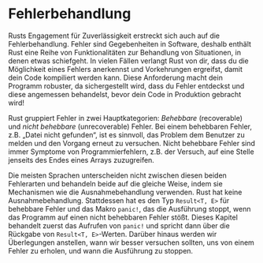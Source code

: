 # Fehlerbehandlung

Rusts Engagement für Zuverlässigkeit erstreckt sich auch auf die
Fehlerbehandlung. Fehler sind Gegebenheiten in Software, deshalb enthält Rust
eine Reihe von Funktionalitäten zur Behandlung von Situationen, in denen etwas
schiefgeht. In vielen Fällen verlangt Rust von dir, dass du die Möglichkeit
eines Fehlers anerkennst und Vorkehrungen ergreifst, damit dein Code kompiliert
werden kann. Diese Anforderung macht dein Programm robuster, da sichergestellt
wird, dass du Fehler entdeckst und diese angemessen behandelst, bevor dein Code
in Produktion gebracht wird!

Rust gruppiert Fehler in zwei Hauptkategorien: *Behebbare* (recoverable) und
*nicht behebbare* (unrecoverable) Fehler. Bei einem behebbaren Fehler, z.B.
„Datei nicht gefunden“, ist es sinnvoll, das Problem dem Benutzer zu melden und
den Vorgang erneut zu versuchen. Nicht behebbare Fehler sind immer Symptome von
Programmierfehlern, z.B. der Versuch, auf eine Stelle jenseits des Endes eines
Arrays zuzugreifen.

Die meisten Sprachen unterscheiden nicht zwischen diesen beiden Fehlerarten und
behandeln beide auf die gleiche Weise, indem sie Mechanismen wie die
Ausnahmebehandlung verwenden. Rust hat keine Ausnahmebehandlung. Stattdessen
hat es den Typ `Result<T, E>` für behebbare Fehler und das Makro `panic!`, das
die Ausführung stoppt, wenn das Programm auf einen nicht behebbaren Fehler
stößt. Dieses Kapitel behandelt zuerst das Aufrufen von `panic!` und spricht
dann über die Rückgabe von `Result<T, E>`-Werten. Darüber hinaus werden wir
Überlegungen anstellen, wann wir besser versuchen sollten, uns von einem Fehler
zu erholen, und wann die Ausführung zu stoppen.
